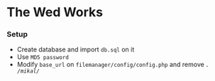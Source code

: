 # The Wed Works
### Setup
- Create database and import `db.sql` on it
- Use `MD5 password`
- Modify `base_url` on `filemanager/config/config.php` and remove *`. /mikal/`*